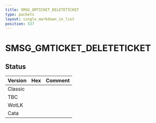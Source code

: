 ```yaml
---
title: SMSG_GMTICKET_DELETETICKET
type: packets
layout: single_markdown_in_list
position: 537
---
```


# SMSG_GMTICKET_DELETETICKET

## Status

Version | Hex | Comment
---------- | ---------- | ---------- 
Classic |  |  
TBC |  |  
WotLK |  |  
Cata |  |  
